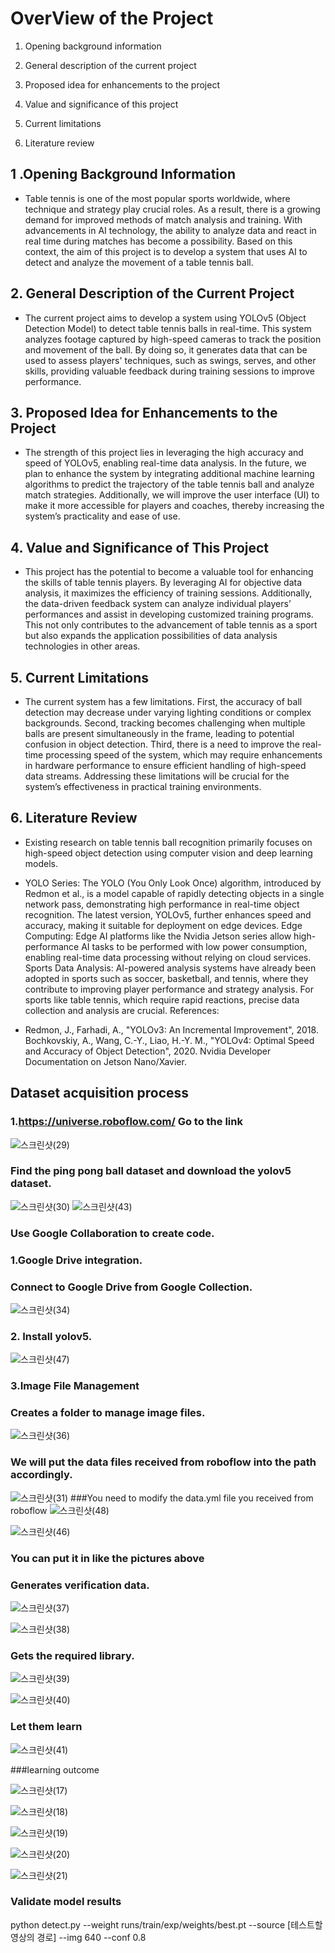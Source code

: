 

# OverView of the Project

1. Opening background information

2. General description of the current project 

3. Proposed idea for enhancements to the project 

4. Value and significance of this project

5. Current limitations 

6. Literature review 



## 1 .Opening Background Information 

* Table tennis is one of the most popular sports worldwide, where technique and strategy play crucial roles. 
As a result, there is a growing demand for improved methods of match analysis and training.
With advancements in AI technology, the ability to analyze data and react in real time during matches has become a possibility. 
Based on this context, the aim of this project is to develop a system that uses AI to detect and analyze the movement of a table tennis ball.  

## 2. General Description of the Current Project

- The current project aims to develop a system using YOLOv5 (Object Detection Model) to detect table tennis balls in real-time.
This system analyzes footage captured by high-speed cameras to track the position and movement of the ball.
By doing so, it generates data that can be used to assess players' techniques, such as swings, serves, and other skills, providing valuable feedback during training sessions to improve performance.


## 3. Proposed Idea for Enhancements to the Project

- The strength of this project lies in leveraging the high accuracy and speed of YOLOv5, enabling real-time data analysis.
In the future, we plan to enhance the system by integrating additional machine learning algorithms to predict the trajectory of the table tennis ball and analyze match strategies.
Additionally, we will improve the user interface (UI) to make it more accessible for players and coaches, thereby increasing the system’s practicality and ease of use.

## 4. Value and Significance of This Project 

- This project has the potential to become a valuable tool for enhancing the skills of table tennis players. By leveraging AI for objective data analysis, it maximizes the efficiency of training sessions.
Additionally, the data-driven feedback system can analyze individual players’ performances and assist in developing customized training programs. 
This not only contributes to the advancement of table tennis as a sport but also expands the application possibilities of data analysis technologies in other areas.

## 5. Current Limitations 

- The current system has a few limitations. First, the accuracy of ball detection may decrease under varying lighting conditions or complex backgrounds.
Second, tracking becomes challenging when multiple balls are present simultaneously in the frame, leading to potential confusion in object detection. 
Third, there is a need to improve the real-time processing speed of the system, which may require enhancements in hardware performance to ensure efficient handling of high-speed data streams. 
Addressing these limitations will be crucial for the system’s effectiveness in practical training environments.


## 6. Literature Review

- Existing research on table tennis ball recognition primarily focuses on high-speed object detection using computer vision and deep learning models.

- YOLO Series: The YOLO (You Only Look Once) algorithm, introduced by Redmon et al., is a model capable of rapidly detecting objects in a single network pass, demonstrating high performance in real-time object recognition. The latest version, YOLOv5, further enhances speed and accuracy, making it suitable for deployment on edge devices.
Edge Computing: Edge AI platforms like the Nvidia Jetson series allow high-performance AI tasks to be performed with low power consumption, enabling real-time data processing without relying on cloud services.
Sports Data Analysis: AI-powered analysis systems have already been adopted in sports such as soccer, basketball, and tennis, where they contribute to improving player performance and strategy analysis. For sports like table tennis, which require rapid reactions, precise data collection and analysis are crucial.
References:

- Redmon, J., Farhadi, A., "YOLOv3: An Incremental Improvement", 2018.
Bochkovskiy, A., Wang, C.-Y., Liao, H.-Y. M., "YOLOv4: Optimal Speed and Accuracy of Object Detection", 2020.
Nvidia Developer Documentation on Jetson Nano/Xavier.


## Dataset acquisition process

### 1.https://universe.roboflow.com/ Go to the link

![스크린샷(29)](https://github.com/user-attachments/assets/e06a3a05-17bc-4689-a5bc-f41921570d2e)

### Find the ping pong ball dataset and download the yolov5 dataset.

![스크린샷(30)](https://github.com/user-attachments/assets/bc8e158b-64bc-4a56-8800-ed48ed153046)
![스크린샷(43)](https://github.com/user-attachments/assets/974e4c21-c8e3-41e1-88e5-3d406367d365)

### Use Google Collaboration to create code.

### 1.Google Drive integration.

### Connect to Google Drive from Google Collection.
![스크린샷(34)](https://github.com/user-attachments/assets/a7f4426b-68b5-49be-a673-c073272c07f2)


### 2. Install yolov5.
![스크린샷(47)](https://github.com/user-attachments/assets/e914556a-a768-4e79-bd89-1dfab27556cf)

### 3.Image File Management

### Creates a folder to manage image files.
![스크린샷(36)](https://github.com/user-attachments/assets/0bbb8d2e-55fb-44b8-899f-ed0b27ec426d)

### We will put the data files received from roboflow into the path accordingly.
![스크린샷(31)](https://github.com/user-attachments/assets/d7fff744-6e16-49dd-aa1f-8d72a143f434)
###You need to modify the data.yml file you received from roboflow
![스크린샷(48)](https://github.com/user-attachments/assets/a975947b-36d4-4b35-bc3a-32a154655d77)

![스크린샷(46)](https://github.com/user-attachments/assets/1684c4dc-ea7b-41a1-8a93-f866c1369c4e)
### You can put it in like the pictures above


### Generates verification data.

![스크린샷(37)](https://github.com/user-attachments/assets/4f7c1df9-6864-4c13-877c-a25fbb20adca)

![스크린샷(38)](https://github.com/user-attachments/assets/59eba4c0-a985-47c6-9647-e3c4c0a34cf1)

### Gets the required library.

![스크린샷(39)](https://github.com/user-attachments/assets/7b43e8ce-0892-4ec8-8a8e-1a678d8ab9c9)

![스크린샷(40)](https://github.com/user-attachments/assets/06fcbfbe-5ff1-4211-a824-c8c8571ddfb3)

### Let them learn

![스크린샷(41)](https://github.com/user-attachments/assets/806bdfbf-6bf8-429b-8869-2ac7a289e62e)

###learning outcome

![스크린샷(17)](https://github.com/user-attachments/assets/3f26ff60-6aae-4fe4-8c6c-fd8a33bd2f80)

![스크린샷(18)](https://github.com/user-attachments/assets/2b57f3cd-7c9a-415a-847a-7cc58ff941d3)

![스크린샷(19)](https://github.com/user-attachments/assets/2f58aa1c-e583-4363-95f7-a53c88abe2a8)

![스크린샷(20)](https://github.com/user-attachments/assets/f303af50-2c19-470d-a142-4628be8268e1)

![스크린샷(21)](https://github.com/user-attachments/assets/68f990c1-0f71-44bf-af2a-01e310d1a837)


### Validate model results
python detect.py --weight runs/train/exp/weights/best.pt --source [테스트할 영상의 경로] --img 640 --conf 0.8


